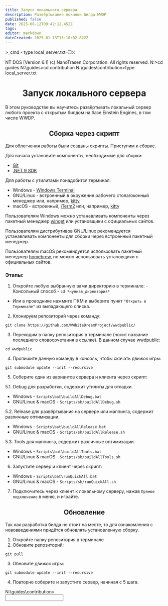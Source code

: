 ```yaml
---
title: Запуск локального сервера
description: Развёртывание локалки билда WWDP
published: false
date: 2025-06-12T09:42:12.452Z
tags: 
editor: markdown
dateCreated: 2025-01-13T15:10:02.822Z
---
```


<!--
Ya yebal eto govno, suka blyat!!!
Muka soso
-->
<div class="gol" id="windows" style="display: block; width: 100%; height: 100%; position: relative; z-index: 0">
<div>
  <div id="header" class="headtext" style="display: flex; cursor: default">
    <div id="grabZone"></div>
    <div id="name" style="display: flex">>_ <span id="r_icon" display="block">cmd - type local_server.txt</span></div>
    <div id="button" style="display: flex">
      <div id="wrap">⎯</div>
      <div id="wrapWin">❐</div>
      <div id="closee">⤬</div>
    </div>
	</div>

  <div id="term" style="overflow: none; display: block; width: 100%; height: 100%;">

  NT DOS [Version 6.1]
  (c) NanoTrasen Corporation. All rights reserved.
  N:\>cd guides
  N:\guides>cd contribution
  N:\guides\contribution>type local_server.txt
  <h1><center>Запуск локального сервера</center></h1>
  В этом руководстве вы научитесь развёртывать локальный сервер любого проекта с открытым билдом на базе Einstein Engines, в том числе WWDP.
    

  <h2><center>Cборка через скрипт</center></h2>
  Для облегчения работы были созданы скрипты. Приступим к сборке.

  Для начала установите компоненты, необходимые для сборки:
  - [Git](https://git-scm.com/downloads)
  - [.NET 9 SDK](https://dotnet.microsoft.com/en-us/download/dotnet/9.0)

  Для работы с утилитами понадобится терминал:
  - Windows - [Windows Terminal](https://learn.microsoft.com/ru-ru/windows/terminal/)
  - GNU/Linux - встроенный в окружение рабочего стола/оконный менеджер или, например, [kitty](https://sw.kovidgoyal.net/kitty/)
  - macOS - встроенный, [iTerm2](https://iterm2.com/) или, например, [kitty](https://sw.kovidgoyal.net/kitty/)
  <p>Пользователям Windows можно устанавливать компоненты через пакетный менеджер <a href="https://learn.microsoft.com/ru-ru/windows/package-manager/winget/">winget</a> или установщики с официальных сайтов.</p> 
  <p>Пользователям дистрибутивов GNU/Linux рекомендуется устанавливать компоненты для сборки через встроенный пакетный менеджер.</p>
  <p>Пользователям macOS рекомендуется использовать пакетный менеджер <a href="https://brew.sh/">homebrew</a>, но можно использовать установщики с официальных сайтов.</p>
  <h3>Этапы:</h3>

  1. Откройте любую выбранную вами директорию в терминале:
    - Консольный способ - ```cd *нужная_директория*```
  - Или в проводнике нажмите ПКМ и выберите пункт ```"Открыть в Терминале"``` из выпадающего списка.

  2. Клонируем репозиторий через команду:
  ```
  git clone https://github.com/WWhiteDreamProject/wwdpublic/
  ```

  3. Переходим в папку репозитория в терминале (носит название последнего словосочетания в ссылке). В данном случае wwdpublic:
  ```
  cd wwdpublic
  ```

  4. Пропишите данную команду в консоль, чтобы скачать движок игры:
  ```
  git submodule update --init --recursive
  ```

  5. Соберите один из вариантов сервера и клиента через скрипт:

  5.1. Debug для разработки, содержит утилиты для отладки.
  - Windows - ```Scripts\bat\buildAllDebug.bat```
  - GNU/Linux & macOS - ```Scripts/sh/buildAllDebug.sh```

  5.2. Release для развёртывания на сервере или маппинга, содержит различные оптимизации.
  - Windows - ```Scripts\bat\buildAllRelease.bat```
  - GNU/Linux & macOS - ```Scripts/sh/buildAllRelease.sh```

  5.3. Tools для маппинга, содержит различные оптимизации.
  - Windows - ```Scripts\bat\buildAllTools.bat```
  - GNU/Linux & macOS - ```Scripts/sh/buildAllTools.sh```

  6. Запустите сервер и клиент через скрипт:

  - Windows - ```Scripts\bat\runQuickAll.bat```
  - GNU/Linux & macOS - ```Scripts/sh/runQuickAll.sh```

  7. Подключитесь через клиент к локальному серверу, нажав ```Прямое подключение``` в меню, и играйте.
  <h2><center>Обновление</center></h2>
  Так как разработка билда не стоит на месте, то для ознакомления с нововведениями придётся обновлять установленную сборку.

  1. Откройте папку репозитория в терминале
  2. Обновите репозиторий:
  ```
  git pull
  ```
  3. Обновите движок игры:
  ```
  git submodule update --init --recursive
  ```
  4. Повторно соберите и запустите сервер, начиная с 5 шага.
  <div class="pentagon" id="pentag">
  <div class="ahui">N:\guides\contribution></div>
  <input id="enter" type="text" maxlength="60">
  <div id="cursor" style="transform: translateX(23ch) translateY(3px);"></div>
  </div>
  </div>
</div>
